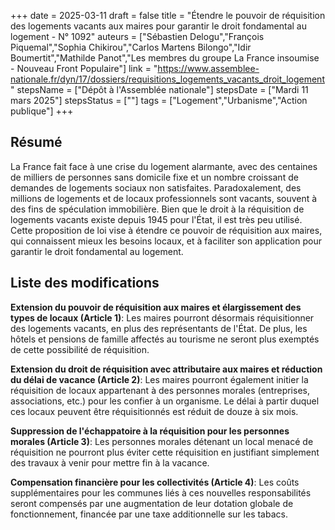 +++
date = 2025-03-11
draft = false
title = "Étendre le pouvoir de réquisition des logements vacants aux maires pour garantir le droit fondamental au logement - N° 1092"
auteurs = ["Sébastien Delogu","François Piquemal","Sophia Chikirou","Carlos Martens Bilongo","Idir Boumertit","Mathilde Panot","Les membres du groupe La France insoumise - Nouveau Front Populaire"]
link = "https://www.assemblee-nationale.fr/dyn/17/dossiers/requisitions_logements_vacants_droit_logement"
stepsName = ["Dépôt à l'Assemblée nationale"]
stepsDate = ["Mardi 11 mars 2025"]
stepsStatus = [""]
tags = ["Logement","Urbanisme","Action publique"]
+++

## Résumé

La France fait face à une crise du logement alarmante, avec des centaines de milliers de personnes sans domicile fixe et un nombre croissant de demandes de logements sociaux non satisfaites. Paradoxalement, des millions de logements et de locaux professionnels sont vacants, souvent à des fins de spéculation immobilière. Bien que le droit à la réquisition de logements vacants existe depuis 1945 pour l'État, il est très peu utilisé. Cette proposition de loi vise à étendre ce pouvoir de réquisition aux maires, qui connaissent mieux les besoins locaux, et à faciliter son application pour garantir le droit fondamental au logement.

## Liste des modifications

**Extension du pouvoir de réquisition aux maires et élargissement des types de locaux (Article 1)**: Les maires pourront désormais réquisitionner des logements vacants, en plus des représentants de l'État. De plus, les hôtels et pensions de famille affectés au tourisme ne seront plus exemptés de cette possibilité de réquisition.

**Extension du droit de réquisition avec attributaire aux maires et réduction du délai de vacance (Article 2)**: Les maires pourront également initier la réquisition de locaux appartenant à des personnes morales (entreprises, associations, etc.) pour les confier à un organisme. Le délai à partir duquel ces locaux peuvent être réquisitionnés est réduit de douze à six mois.

**Suppression de l'échappatoire à la réquisition pour les personnes morales (Article 3)**: Les personnes morales détenant un local menacé de réquisition ne pourront plus éviter cette réquisition en justifiant simplement des travaux à venir pour mettre fin à la vacance.

**Compensation financière pour les collectivités (Article 4)**: Les coûts supplémentaires pour les communes liés à ces nouvelles responsabilités seront compensés par une augmentation de leur dotation globale de fonctionnement, financée par une taxe additionnelle sur les tabacs.
